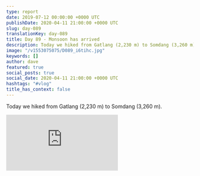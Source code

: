 ```yaml
---
type: report
date: 2019-07-12 00:00:00 +0000 UTC
publishDate: 2020-04-11 21:00:00 +0000 UTC
slug: day-089
translationKey: day-089
title: Day 89 - Monsoon has arrived
description: Today we hiked from Gatlang (2,230 m) to Somdang (3,260 m).
image: "/v1553075075/D089_i6tihc.jpg"
keywords: []
author: dave
featured: true
social_posts: true
social_date: 2020-04-11 21:00:00 +0000 UTC
hashtags: "#vlog"
title_has_context: false
---
```


Today we hiked from Gatlang (2,230 m) to Somdang (3,260 m).

<iframe src="https://www.youtube.com/embed/eOtGZB-s0UA" frameborder="0" allow="accelerometer; autoplay; encrypted-media; gyroscope; picture-in-picture" allowfullscreen></iframe>


